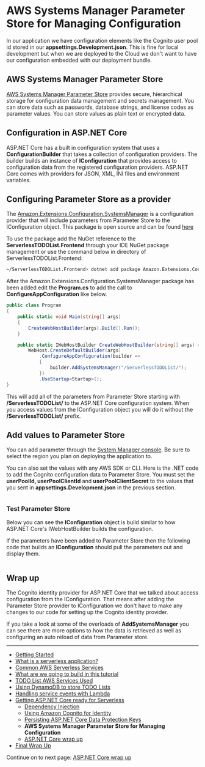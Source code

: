 # AWS Systems Manager Parameter Store for Managing Configuration

In our application we have configuration elements like the Cognito user pool id stored in our **appsettings.Development.json**. This is
fine for local development but when we are deployed to the Cloud we don't want to have our configuration embedded with our deployment bundle.

## AWS Systems Manager Parameter Store

[AWS Systems Manager Parameter Store](https://docs.aws.amazon.com/systems-manager/latest/userguide/systems-manager-parameter-store.html) provides secure, hierarchical storage for configuration data management and secrets management. You can store data such as passwords, database strings, and license codes as parameter values. You can store values as plain text or encrypted data. 


## Configuration in ASP.NET Core

ASP.NET Core has a built in configuration system that uses a **ConfigurationBuilder** that takes a collection of configuration providers. The builder builds an instance of **IConfiguration** that provides access to configuration data from the registered configuration providers. ASP.NET Core comes with providers for JSON, XML, INI files and environment variables.

## Configuring Parameter Store as a provider

The [Amazon.Extensions.Configuration.SystemsManager](https://www.nuget.org/packages/Amazon.Extensions.Configuration.SystemsManager/) is a configuration provider that will include parameters from Parameter Store to the IConfiguration object. This package is open source and can be found [here](https://github.com/aws/aws-dotnet-extensions-configuration)


To use the package add the NuGet reference to the **ServerlessTODOList.Frontend** through your IDE NuGet package management or use the command below in directory of ServerlessTODOList.Frontend:
```bash
~/ServerlessTODOList.Frontend> dotnet add package Amazon.Extensions.Configuration.SystemsManager
```

After the Amazon.Extensions.Configuration.SystemsManager package has been added
edit the **Program.cs** to add the call to **ConfigureAppConfiguration** like below.

```csharp
public class Program
{
    public static void Main(string[] args)
    {
        CreateWebHostBuilder(args).Build().Run();
    }

    public static IWebHostBuilder CreateWebHostBuilder(string[] args) =>
        WebHost.CreateDefaultBuilder(args)
            .ConfigureAppConfiguration(builder =>
            {
                builder.AddSystemsManager("/ServerlessTODOList/");
            })
            .UseStartup<Startup>();
}
```

This will add all of the parameters from Parameter Store starting with **/ServerlessTODOList/** to the ASP.NET Core configuration system. When you access values from the IConfiguration object you 
will do it without the **/ServerlessTODOList/** prefix.

## Add values to Parameter Store

You can add parameter through the [System Manager console](https://console.aws.amazon.com/systems-manager/parameters). Be sure to select the region you plan on deploying the application to. 

You can also set the values with any AWS SDK or CLI. Here is the .NET code to add the Cognito configuration data to Parameter Store. You must
set the **userPoolId, userPoolClientId** and **userPoolClientSecret** to the values that you sent in **appsettings.Development.json** in the 
previous section.


```cs --source-file ../Snippets/ParameterStoreSetup.cs --project ../Snippets/Snippets.csproj --region add_parameter_store_values
```

### Test Parameter Store

Below you can see the **IConfiguration** object is build similar to how
ASP.NET Core's IWebHostBuilder builds the configuration. 

If the parameters have been added to Parameter Store then the following code that builds an **IConfiguration** should pull the parameters out and display them.

```cs --source-file ../Snippets/ParameterStoreSetup.cs --project ../Snippets/Snippets.csproj --region test_parameter_store_values
```

## Wrap up

The Cognito identity provider for ASP.NET Core that we talked about
access configuration from the IConfiguration. That means after adding
the Parameter Store provider to IConfiguration we don't have to make
any changes to our code for setting up the Cognito identity provider.

If you take a look at some of the overloads of **AddSystemsManager** you can see there are more options to how the data is retrieved as
well as configuring an auto reload of data from Parameter store.

<!-- Generated Navigation -->
---

* [Getting Started](../GettingStarted.md)
* [What is a serverless application?](../WhatIsServerless.md)
* [Common AWS Serverless Services](../CommonServerlessServices.md)
* [What are we going to build in this tutorial](../WhatAreWeBuilding.md)
* [TODO List AWS Services Used](../TODOListServices.md)
* [Using DynamoDB to store TODO Lists](../DynamoDBModule/WhatIsDynamoDB.md)
* [Handling service events with Lambda](../StreamProcessing/ServiceEvents.md)
* [Getting ASP.NET Core ready for Serverless](../ASP.NETCoreFrontend/TheFrontend.md)
  * [Dependency Injection](../ASP.NETCoreFrontend/DependencyInjection.md)
  * [Using Amazon Cognito for Identity](../ASP.NETCoreFrontend/WebIdentity.md)
  * [Persisting ASP.NET Core Data Protection Keys](../ASP.NETCoreFrontend/ParameterStoreDataProtection.md)
  * **AWS Systems Manager Parameter Store for Managing Configuration**
  * [ASP.NET Core wrap up](../ASP.NETCoreFrontend/FrontendWrapup.md)
* [Final Wrap Up](../FinalWrapup.md)

Continue on to next page: [ASP.NET Core wrap up](../ASP.NETCoreFrontend/FrontendWrapup.md)

